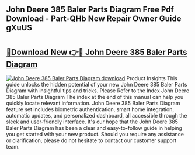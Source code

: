 ## John Deere 385 Baler Parts Diagram Free Pdf Download - Part-QHb New Repair Owner Guide gXuUS

# <h2><a href="http://dfig1d.blite.top/?on=John+Deere+385+Baler+Parts+Diagram">🔗Download New 👉🔴 John Deere 385 Baler Parts Diagram</a></h2>

[![John Deere 385 Baler Parts Diagram download](https://i.imgur.com/lujVjoI.png)](http://dfig1d.blite.top/?on=John+Deere+385+Baler+Parts+Diagram)
Product Insights This guide unlocks the hidden potential of your new John Deere 385 Baler Parts Diagram with insightful tips and tricks. Please Refer to the Index John Deere 385 Baler Parts Diagram The index at the end of this manual can help you quickly locate relevant information. John Deere 385 Baler Parts Diagram feature set includes biometric authentication, smart home integration, automatic updates, and personalized dashboard, all accessible through the sleek and user-friendly interface. It's our hope that the John Deere 385 Baler Parts Diagram has been a clear and easy-to-follow guide in helping you get started with your new product. Should you require any assistance or clarification, please do not hesitate to contact our customer support team.
